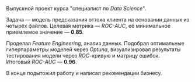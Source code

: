 Выпускной проект курса "специалист по *Data Science*".

Задача — модель предсказания оттока клиента на основании данных из четырёх файлов. Целевая метрика — *ROC-AUC*, её минимальное приемлемое значение — **0.85**.  

Проделал *Feature Engineering*, анализ данных. Подобрал оптимальные гиперпараметры моделей через *Optuna*, визуализировал результаты тестирования модели через *ROC*-кривую и матрицу ошибок.  
Итоговый *ROC-AUC* — **0.96**.

В конце подытожил работу и написал рекомендации бизнесу.
